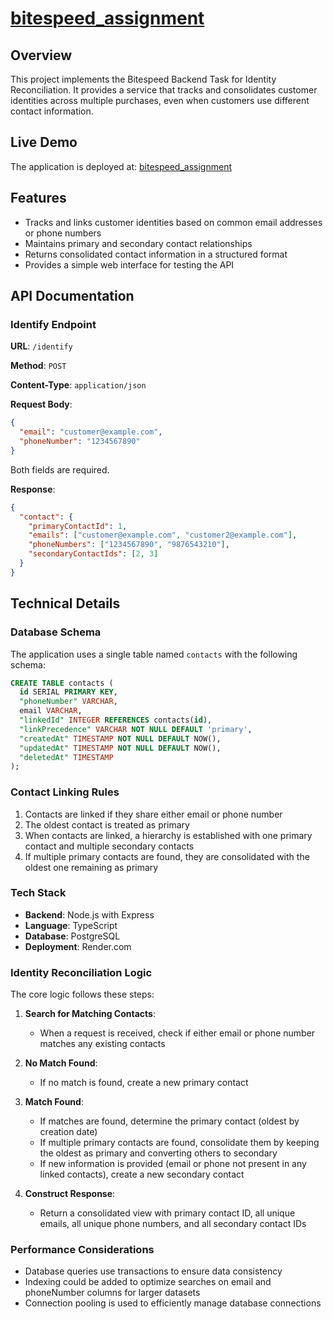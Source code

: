 # [bitespeed_assignment](https://bitespeed-assignment-hq8h.onrender.com/)

## Overview

This project implements the Bitespeed Backend Task for Identity Reconciliation. It provides a service that tracks and consolidates customer identities across multiple purchases, even when customers use different contact information.

## Live Demo

The application is deployed at: [bitespeed_assignment](https://bitespeed-assignment-hq8h.onrender.com/)

## Features

- Tracks and links customer identities based on common email addresses or phone numbers
- Maintains primary and secondary contact relationships
- Returns consolidated contact information in a structured format
- Provides a simple web interface for testing the API

## API Documentation

### Identify Endpoint

**URL**: `/identify`

**Method**: `POST`

**Content-Type**: `application/json`

**Request Body**:
```json
{
  "email": "customer@example.com",
  "phoneNumber": "1234567890"
}
```
Both fields are required.

**Response**:
```json
{
  "contact": {
    "primaryContactId": 1,
    "emails": ["customer@example.com", "customer2@example.com"],
    "phoneNumbers": ["1234567890", "9876543210"],
    "secondaryContactIds": [2, 3]
  }
}
```

## Technical Details

### Database Schema

The application uses a single table named `contacts` with the following schema:

```sql
CREATE TABLE contacts (
  id SERIAL PRIMARY KEY,
  "phoneNumber" VARCHAR,
  email VARCHAR,
  "linkedId" INTEGER REFERENCES contacts(id),
  "linkPrecedence" VARCHAR NOT NULL DEFAULT 'primary',
  "createdAt" TIMESTAMP NOT NULL DEFAULT NOW(),
  "updatedAt" TIMESTAMP NOT NULL DEFAULT NOW(),
  "deletedAt" TIMESTAMP
);
```

### Contact Linking Rules

1. Contacts are linked if they share either email or phone number
2. The oldest contact is treated as primary
3. When contacts are linked, a hierarchy is established with one primary contact and multiple secondary contacts
4. If multiple primary contacts are found, they are consolidated with the oldest one remaining as primary

### Tech Stack

- **Backend**: Node.js with Express
- **Language**: TypeScript
- **Database**: PostgreSQL
- **Deployment**: Render.com


### Identity Reconciliation Logic

The core logic follows these steps:

1. **Search for Matching Contacts**:
   - When a request is received, check if either email or phone number matches any existing contacts

2. **No Match Found**:
   - If no match is found, create a new primary contact

3. **Match Found**:
   - If matches are found, determine the primary contact (oldest by creation date)
   - If multiple primary contacts are found, consolidate them by keeping the oldest as primary and converting others to secondary
   - If new information is provided (email or phone not present in any linked contacts), create a new secondary contact

4. **Construct Response**:
   - Return a consolidated view with primary contact ID, all unique emails, all unique phone numbers, and all secondary contact IDs

### Performance Considerations

- Database queries use transactions to ensure data consistency
- Indexing could be added to optimize searches on email and phoneNumber columns for larger datasets
- Connection pooling is used to efficiently manage database connections
